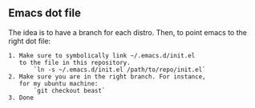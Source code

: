 
Emacs dot file
---

The idea is to have a branch for each distro.
Then, to point emacs to the right dot file:

	1. Make sure to symbolically link ~/.emacs.d/init.el
	   to the file in this repository.
		   `ln -s ~/.emacs.d/init.el /path/to/repo/init.el`
	2. Make sure you are in the right branch. For instance,
	   for my ubuntu machine:
		   `git checkout beast`
	3. Done
